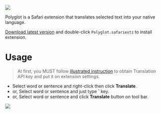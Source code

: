 ![](http://randompaper.co.s3.amazonaws.com/Polyglot/header.png)

Polyglot is a Safari extension that translates selected text into your native language.

[Download latest version](https://github.com/uetchy/Polyglot/releases/latest) and double-click `Polyglot.safariextz` to install extension.

# Usage
> At first, you MUST follow [illustrated instruction](https://github.com/uetchy/Polyglot/wiki/How-to-obtain-Google-Cloud-Platform-API-key) to obtain Translation API key and put it on extension settings.

- Select word or sentence and right-click then click **Translate**.
- or, Select word or sentence and just type **`** key.
- or, Select word or sentence and click **Translate** button on tool bar.

![](http://randompaper.co.s3.amazonaws.com/Polyglot/screencast1.gif)
